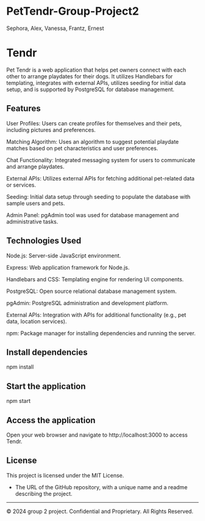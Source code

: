 # PetTendr-Group-Project2
Sephora, Alex, Vanessa, Frantz, Ernest


# Tendr
Pet Tendr is a web application that helps pet owners connect with each other to arrange playdates for their dogs. It utilizes Handlebars for templating, integrates with external APIs, utilizes seeding for initial data setup, and is supported by PostgreSQL for database management.

## Features
User Profiles: Users can create profiles for themselves and their pets, including pictures and preferences.

Matching Algorithm: Uses an algorithm to suggest potential playdate matches based on pet characteristics and user preferences.

Chat Functionality: Integrated messaging system for users to communicate and arrange playdates.

External APIs: Utilizes external APIs for fetching additional pet-related data or services.

Seeding: Initial data setup through seeding to populate the database with sample users and pets.

Admin Panel: pgAdmin tool  was used for database management and administrative tasks.

## Technologies Used
Node.js: Server-side JavaScript environment.

Express: Web application framework for Node.js.

Handlebars and CSS: Templating engine for rendering UI components.

PostgreSQL: Open source relational database management system.

pgAdmin: PostgreSQL administration and development platform.

External APIs: Integration with APIs for additional functionality (e.g., pet data, location services).

npm: Package manager for installing dependencies and running the server.


## Install dependencies
npm install

## Start the application
npm start

## Access the application
Open your web browser and navigate to http://localhost:3000 to access Tendr.
 
 ## License
 This project is licensed under the MIT License.

* The URL of the GitHub repository, with a unique name and a readme describing the project.

---
© 2024 group 2 project. Confidential and Proprietary. All Rights Reserved.
